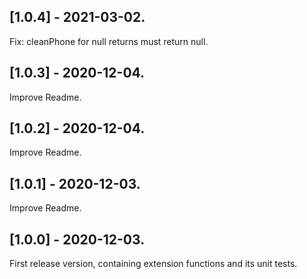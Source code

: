 ## [1.0.4] - 2021-03-02.
Fix: cleanPhone for null returns must return null.
## [1.0.3] - 2020-12-04.
Improve Readme.
## [1.0.2] - 2020-12-04.
Improve Readme.
## [1.0.1] - 2020-12-03.

Improve Readme.
## [1.0.0] - 2020-12-03.

First release version, containing extension functions and its unit tests.

